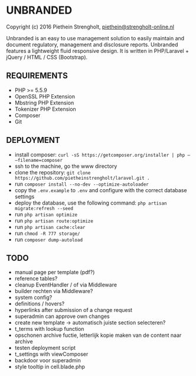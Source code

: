 UNBRANDED
=======
Copyright (c) 2016 Piethein Strengholt, piethein@strengholt-online.nl

Unbranded is an easy to use management solution to easily maintain and document regulatory, management and disclosure reports.
Unbranded features a lightweight fluid responsive design. It is written in PHP/Laravel + jQuery / HTML / CSS (Bootstrap).

REQUIREMENTS
------------
* PHP >= 5.5.9
* OpenSSL PHP Extension
* Mbstring PHP Extension
* Tokenizer PHP Extension
* Composer
* Git

DEPLOYMENT
------------
* install composer: `curl -sS https://getcomposer.org/installer | php — –filename=composer`
* ssh to the machine, go the www directory
* clone the repository: `git clone https://github.com/pietheinstrengholt/laravel.git .`
* run `composer install --no-dev --optimize-autoloader`
* copy the `.env.example` to `.env` and configure with the correct database settings
* deploy the database, use the following command: `php artisan migrate:refresh --seed`
* run `php artisan optimize`
* run `php artisan route:optimize`
* run `php artisan cache:clear`
* run `chmod -R 777 storage/`
* run `composer dump-autoload`


TODO
------------
* manual page per template (pdf?)
* reference tables?
* cleanup EventHandler / of via Middleware
* builder rechten via Middleware?
* system config?
* definitions / hovers?
* hyperlinks after submission of a change request
* superadmin can approve own changes
* create new template -> automatisch juiste section selecteren?
* t_terms with lookup function
* opschonen archive fuctie, letterlijk kopie maken van de content naar archive
* testen deployment script
* t_settings with viewComposer
* backdoor voor superadmin
* style tooltip in cell.blade.php
